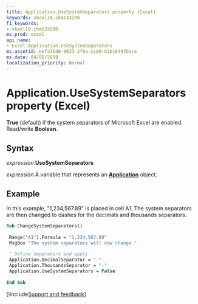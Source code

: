 ```yaml
---
title: Application.UseSystemSeparators property (Excel)
keywords: vbaxl10.chm133290
f1_keywords:
- vbaxl10.chm133290
ms.prod: excel
api_name:
- Excel.Application.UseSystemSeparators
ms.assetid: eefa7bd0-9633-2f8a-cc80-61b1649fbace
ms.date: 04/05/2019
localization_priority: Normal
---
```



# Application.UseSystemSeparators property (Excel)

**True** (default) if the system separators of Microsoft Excel are enabled. Read/write **Boolean**.


## Syntax

_expression_.**UseSystemSeparators**

_expression_ A variable that represents an **[Application](Excel.Application(object).md)** object.


## Example

In this example, "1,234,567.89" is placed in cell A1. The system separators are then changed to dashes for the decimals and thousands separators.

```vb
Sub ChangeSystemSeparators() 
 
 Range("A1").Formula = "1,234,567.89" 
 MsgBox "The system separators will now change." 
 
 ' Define separators and apply. 
 Application.DecimalSeparator = "-" 
 Application.ThousandsSeparator = "-" 
 Application.UseSystemSeparators = False 
 
End Sub
```




[!include[Support and feedback](~/includes/feedback-boilerplate.md)]